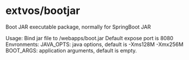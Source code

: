 # extvos/bootjar

Boot JAR executable package, normally for SpringBoot JAR

Usage:
        Bind jar file to /webapps/boot.jar
        Default expose port is 8080
Envronments:
        JAVA_OPTS: java options, default is -Xms128M -Xmx256M
        BOOT_ARGS: application arguments, default is empty.